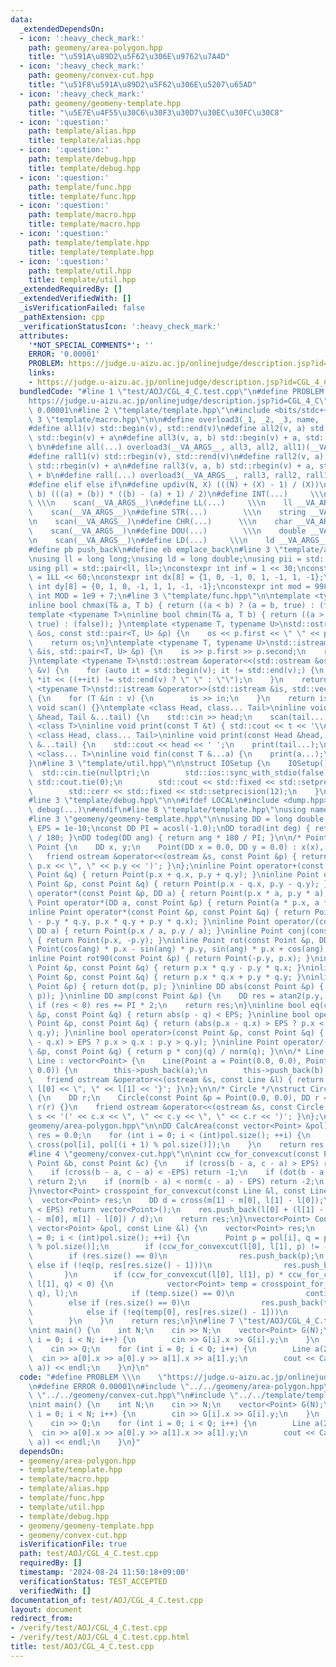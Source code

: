 ```yaml
---
data:
  _extendedDependsOn:
  - icon: ':heavy_check_mark:'
    path: geomeny/area-polygon.hpp
    title: "\u591A\u89D2\u5F62\u306E\u9762\u7A4D"
  - icon: ':heavy_check_mark:'
    path: geomeny/convex-cut.hpp
    title: "\u51F8\u591A\u89D2\u5F62\u306E\u5207\u65AD"
  - icon: ':heavy_check_mark:'
    path: geomeny/geomeny-template.hpp
    title: "\u5E7E\u4F55\u30C6\u30F3\u30D7\u30EC\u30FC\u30C8"
  - icon: ':question:'
    path: template/alias.hpp
    title: template/alias.hpp
  - icon: ':question:'
    path: template/debug.hpp
    title: template/debug.hpp
  - icon: ':question:'
    path: template/func.hpp
    title: template/func.hpp
  - icon: ':question:'
    path: template/macro.hpp
    title: template/macro.hpp
  - icon: ':question:'
    path: template/template.hpp
    title: template/template.hpp
  - icon: ':question:'
    path: template/util.hpp
    title: template/util.hpp
  _extendedRequiredBy: []
  _extendedVerifiedWith: []
  _isVerificationFailed: false
  _pathExtension: cpp
  _verificationStatusIcon: ':heavy_check_mark:'
  attributes:
    '*NOT_SPECIAL_COMMENTS*': ''
    ERROR: '0.00001'
    PROBLEM: https://judge.u-aizu.ac.jp/onlinejudge/description.jsp?id=CGL_4_C
    links:
    - https://judge.u-aizu.ac.jp/onlinejudge/description.jsp?id=CGL_4_C
  bundledCode: "#line 1 \"test/AOJ/CGL_4_C.test.cpp\"\n#define PROBLEM \\\n    \"\
    https://judge.u-aizu.ac.jp/onlinejudge/description.jsp?id=CGL_4_C\"\n#define ERROR\
    \ 0.00001\n#line 2 \"template/template.hpp\"\n#include <bits/stdc++.h>\n#line\
    \ 3 \"template/macro.hpp\"\n\n#define overload3(_1, _2, _3, name, ...) name\n\
    #define all1(v) std::begin(v), std::end(v)\n#define all2(v, a) std::begin(v),\
    \ std::begin(v) + a\n#define all3(v, a, b) std::begin(v) + a, std::begin(v) +\
    \ b\n#define all(...) overload3(__VA_ARGS__, all3, all2, all1)(__VA_ARGS__)\n\
    #define rall1(v) std::rbegin(v), std::rend(v)\n#define rall2(v, a) std::rbegin(v),\
    \ std::rbegin(v) + a\n#define rall3(v, a, b) std::rbegin(v) + a, std::rbegin(v)\
    \ + b\n#define rall(...) overload3(__VA_ARGS__, rall3, rall2, rall1)(__VA_ARGS__)\n\
    #define elif else if\n#define updiv(N, X) (((N) + (X) - 1) / (X))\n#define sigma(a,\
    \ b) (((a) + (b)) * ((b) - (a) + 1) / 2)\n#define INT(...)     \\\n    int __VA_ARGS__;\
    \ \\\n    scan(__VA_ARGS__)\n#define LL(...)     \\\n    ll __VA_ARGS__; \\\n\
    \    scan(__VA_ARGS__)\n#define STR(...)        \\\n    string __VA_ARGS__; \\\
    \n    scan(__VA_ARGS__)\n#define CHR(...)      \\\n    char __VA_ARGS__; \\\n\
    \    scan(__VA_ARGS__)\n#define DOU(...)        \\\n    double __VA_ARGS__; \\\
    \n    scan(__VA_ARGS__)\n#define LD(...)     \\\n    ld __VA_ARGS__; \\\n    scan(__VA_ARGS__)\n\
    #define pb push_back\n#define eb emplace_back\n#line 3 \"template/alias.hpp\"\n\
    \nusing ll = long long;\nusing ld = long double;\nusing pii = std::pair<int, int>;\n\
    using pll = std::pair<ll, ll>;\nconstexpr int inf = 1 << 30;\nconstexpr ll INF\
    \ = 1LL << 60;\nconstexpr int dx[8] = {1, 0, -1, 0, 1, -1, 1, -1};\nconstexpr\
    \ int dy[8] = {0, 1, 0, -1, 1, 1, -1, -1};\nconstexpr int mod = 998244353;\nconstexpr\
    \ int MOD = 1e9 + 7;\n#line 3 \"template/func.hpp\"\n\ntemplate <typename T>\n\
    inline bool chmax(T& a, T b) { return ((a < b) ? (a = b, true) : (false)); }\n\
    template <typename T>\ninline bool chmin(T& a, T b) { return ((a > b) ? (a = b,\
    \ true) : (false)); }\ntemplate <typename T, typename U>\nstd::ostream &operator<<(std::ostream\
    \ &os, const std::pair<T, U> &p) {\n    os << p.first << \" \" << p.second;\n\
    \    return os;\n}\ntemplate <typename T, typename U>\nstd::istream &operator>>(std::istream\
    \ &is, std::pair<T, U> &p) {\n    is >> p.first >> p.second;\n    return is;\n\
    }\ntemplate <typename T>\nstd::ostream &operator<<(std::ostream &os, const std::vector<T>\
    \ &v) {\n    for (auto it = std::begin(v); it != std::end(v);) {\n        os <<\
    \ *it << ((++it) != std::end(v) ? \" \" : \"\");\n    }\n    return os;\n}\ntemplate\
    \ <typename T>\nstd::istream &operator>>(std::istream &is, std::vector<T> &v)\
    \ {\n    for (T &in : v) {\n        is >> in;\n    }\n    return is;\n}\ninline\
    \ void scan() {}\ntemplate <class Head, class... Tail>\ninline void scan(Head\
    \ &head, Tail &...tail) {\n    std::cin >> head;\n    scan(tail...);\n}\ntemplate\
    \ <class T>\ninline void print(const T &t) { std::cout << t << '\\n'; }\ntemplate\
    \ <class Head, class... Tail>\ninline void print(const Head &head, const Tail\
    \ &...tail) {\n    std::cout << head << ' ';\n    print(tail...);\n}\ntemplate\
    \ <class... T>\ninline void fin(const T &...a) {\n    print(a...);\n    exit(0);\n\
    }\n#line 3 \"template/util.hpp\"\n\nstruct IOSetup {\n    IOSetup() {\n      \
    \  std::cin.tie(nullptr);\n        std::ios::sync_with_stdio(false);\n       \
    \ std::cout.tie(0);\n        std::cout << std::fixed << std::setprecision(12);\n\
    \        std::cerr << std::fixed << std::setprecision(12);\n    }\n} IOSetup;\n\
    #line 3 \"template/debug.hpp\"\n\n#ifdef LOCAL\n#include <dump.hpp>\n#else\n#define\
    \ debug(...)\n#endif\n#line 8 \"template/template.hpp\"\nusing namespace std;\n\
    #line 3 \"geomeny/geomeny-template.hpp\"\n\nusing DD = long double;\nconst DD\
    \ EPS = 1e-10;\nconst DD PI = acosl(-1.0);\nDD torad(int deg) { return (DD)(deg)*PI\
    \ / 180; }\nDD todeg(DD ang) { return ang * 180 / PI; }\n\n/* Point */\nstruct\
    \ Point {\n    DD x, y;\n    Point(DD x = 0.0, DD y = 0.0) : x(x), y(y) {}\n \
    \   friend ostream &operator<<(ostream &s, const Point &p) { return s << '(' <<\
    \ p.x << \", \" << p.y << ')'; }\n};\ninline Point operator+(const Point &p, const\
    \ Point &q) { return Point(p.x + q.x, p.y + q.y); }\ninline Point operator-(const\
    \ Point &p, const Point &q) { return Point(p.x - q.x, p.y - q.y); }\ninline Point\
    \ operator*(const Point &p, DD a) { return Point(p.x * a, p.y * a); }\ninline\
    \ Point operator*(DD a, const Point &p) { return Point(a * p.x, a * p.y); }\n\
    inline Point operator*(const Point &p, const Point &q) { return Point(p.x * q.x\
    \ - p.y * q.y, p.x * q.y + p.y * q.x); }\ninline Point operator/(const Point &p,\
    \ DD a) { return Point(p.x / a, p.y / a); }\ninline Point conj(const Point &p)\
    \ { return Point(p.x, -p.y); }\ninline Point rot(const Point &p, DD ang) { return\
    \ Point(cos(ang) * p.x - sin(ang) * p.y, sin(ang) * p.x + cos(ang) * p.y); }\n\
    inline Point rot90(const Point &p) { return Point(-p.y, p.x); }\ninline DD cross(const\
    \ Point &p, const Point &q) { return p.x * q.y - p.y * q.x; }\ninline DD dot(const\
    \ Point &p, const Point &q) { return p.x * q.x + p.y * q.y; }\ninline DD norm(const\
    \ Point &p) { return dot(p, p); }\ninline DD abs(const Point &p) { return sqrt(dot(p,\
    \ p)); }\ninline DD amp(const Point &p) {\n    DD res = atan2(p.y, p.x);\n   \
    \ if (res < 0) res += PI * 2;\n    return res;\n}\ninline bool eq(const Point\
    \ &p, const Point &q) { return abs(p - q) < EPS; }\ninline bool operator<(const\
    \ Point &p, const Point &q) { return (abs(p.x - q.x) > EPS ? p.x < q.x : p.y <\
    \ q.y); }\ninline bool operator>(const Point &p, const Point &q) { return (abs(p.x\
    \ - q.x) > EPS ? p.x > q.x : p.y > q.y); }\ninline Point operator/(const Point\
    \ &p, const Point &q) { return p * conj(q) / norm(q); }\n\n/* Line */\nstruct\
    \ Line : vector<Point> {\n    Line(Point a = Point(0.0, 0.0), Point b = Point(0.0,\
    \ 0.0)) {\n        this->push_back(a);\n        this->push_back(b);\n    }\n \
    \   friend ostream &operator<<(ostream &s, const Line &l) { return s << '{' <<\
    \ l[0] << \", \" << l[1] << '}'; }\n};\n\n/* Circle */\nstruct Circle : Point\
    \ {\n    DD r;\n    Circle(const Point &p = Point(0.0, 0.0), DD r = 0.0) : Point(p),\
    \ r(r) {}\n    friend ostream &operator<<(ostream &s, const Circle &c) { return\
    \ s << '(' << c.x << \", \" << c.y << \", \" << c.r << ')'; }\n};\n#line 4 \"\
    geomeny/area-polygon.hpp\"\n\nDD CalcArea(const vector<Point> &pol) {\n    DD\
    \ res = 0.0;\n    for (int i = 0; i < (int)pol.size(); ++i) {\n        res +=\
    \ cross(pol[i], pol[(i + 1) % pol.size()]);\n    }\n    return res / 2.0L;\n}\n\
    #line 4 \"geomeny/convex-cut.hpp\"\n\nint ccw_for_convexcut(const Point &a, const\
    \ Point &b, const Point &c) {\n    if (cross(b - a, c - a) > EPS) return 1;\n\
    \    if (cross(b - a, c - a) < -EPS) return -1;\n    if (dot(b - a, c - a) < -EPS)\
    \ return 2;\n    if (norm(b - a) < norm(c - a) - EPS) return -2;\n    return 0;\n\
    }\nvector<Point> crosspoint_for_convexcut(const Line &l, const Line &m) {\n  \
    \  vector<Point> res;\n    DD d = cross(m[1] - m[0], l[1] - l[0]);\n    if (abs(d)\
    \ < EPS) return vector<Point>();\n    res.push_back(l[0] + (l[1] - l[0]) * cross(m[1]\
    \ - m[0], m[1] - l[0]) / d);\n    return res;\n}\nvector<Point> ConvexCut(const\
    \ vector<Point> &pol, const Line &l) {\n    vector<Point> res;\n    for (int i\
    \ = 0; i < (int)pol.size(); ++i) {\n        Point p = pol[i], q = pol[(i + 1)\
    \ % pol.size()];\n        if (ccw_for_convexcut(l[0], l[1], p) != -1) {\n    \
    \        if (res.size() == 0)\n                res.push_back(p);\n           \
    \ else if (!eq(p, res[res.size() - 1]))\n                res.push_back(p);\n \
    \       }\n        if (ccw_for_convexcut(l[0], l[1], p) * ccw_for_convexcut(l[0],\
    \ l[1], q) < 0) {\n            vector<Point> temp = crosspoint_for_convexcut(Line(p,\
    \ q), l);\n            if (temp.size() == 0)\n                continue;\n    \
    \        else if (res.size() == 0)\n                res.push_back(temp[0]);\n\
    \            else if (!eq(temp[0], res[res.size() - 1]))\n                res.push_back(temp[0]);\n\
    \        }\n    }\n    return res;\n}\n#line 7 \"test/AOJ/CGL_4_C.test.cpp\"\n\
    \nint main() {\n    int N;\n    cin >> N;\n    vector<Point> G(N);\n    for (int\
    \ i = 0; i < N; i++) {\n        cin >> G[i].x >> G[i].y;\n    }\n    int Q;\n\
    \    cin >> Q;\n    for (int i = 0; i < Q; i++) {\n        Line a(2);\n      \
    \  cin >> a[0].x >> a[0].y >> a[1].x >> a[1].y;\n        cout << CalcArea(ConvexCut(G,\
    \ a)) << endl;\n    }\n}\n"
  code: "#define PROBLEM \\\n    \"https://judge.u-aizu.ac.jp/onlinejudge/description.jsp?id=CGL_4_C\"\
    \n#define ERROR 0.00001\n#include \"../../geomeny/area-polygon.hpp\"\n#include\
    \ \"../../geomeny/convex-cut.hpp\"\n#include \"../../template/template.hpp\"\n\
    \nint main() {\n    int N;\n    cin >> N;\n    vector<Point> G(N);\n    for (int\
    \ i = 0; i < N; i++) {\n        cin >> G[i].x >> G[i].y;\n    }\n    int Q;\n\
    \    cin >> Q;\n    for (int i = 0; i < Q; i++) {\n        Line a(2);\n      \
    \  cin >> a[0].x >> a[0].y >> a[1].x >> a[1].y;\n        cout << CalcArea(ConvexCut(G,\
    \ a)) << endl;\n    }\n}"
  dependsOn:
  - geomeny/area-polygon.hpp
  - template/template.hpp
  - template/macro.hpp
  - template/alias.hpp
  - template/func.hpp
  - template/util.hpp
  - template/debug.hpp
  - geomeny/geomeny-template.hpp
  - geomeny/convex-cut.hpp
  isVerificationFile: true
  path: test/AOJ/CGL_4_C.test.cpp
  requiredBy: []
  timestamp: '2024-08-24 11:50:18+09:00'
  verificationStatus: TEST_ACCEPTED
  verifiedWith: []
documentation_of: test/AOJ/CGL_4_C.test.cpp
layout: document
redirect_from:
- /verify/test/AOJ/CGL_4_C.test.cpp
- /verify/test/AOJ/CGL_4_C.test.cpp.html
title: test/AOJ/CGL_4_C.test.cpp
---
```

